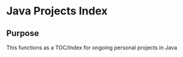 # Java Projects Index

## Purpose

This functions as a TOC/Index for ongoing personal projects in Java

